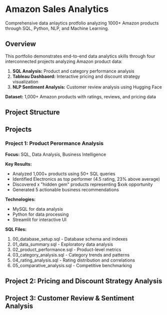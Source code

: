 # Amazon Sales Analytics

Comprehensive data anlaytics protfolio analyzing 1000+ Amazon products through SQL, Python, NLP, and Machine Learning.

## Overview

This portfolio demonstrates end-to-end data analytics skills through four interconnected projects analyzing Amazon product data:

1. **SQL Analysis:** Product and category performance analysis
2. **Tableau Dashbaord:** Interactive pricing and discount strategy visualization
3. **NLP Sentiment Analysis:** Customer review analysis using Hugging Face

**Dataset:** 1,000+ Amazon products with ratings, reviews, and pricing data

## Project Structure 


## Projects

### Project 1: Product Perormance Analysis

**Focus:** SQL, Data Analysis, Business Intelligence

**Key Results:**

* Analyzed 1,000+ products using 50+ SQL queries
* Identified Electronics as top performer (4.5 rating, 23% above average)
* Discovered x "hidden gem" products representing $xxk opportunity
* Generated 5 actionable business recommendations

**Technologies:** 

* MySQL for data analysis
* Python for data processing
* Streamlit for interactive UI

**SQL Files:** 

1. 00_database_setup.sql - Database schema and indexes
2. 01_data_summary.sql - Exploratory data analysis
3. 02_product_performance.sql - Product-level metrics
4. 03_category_analysis.sql - Category trends and patterns
5. 04_rating_analysis.sql - Rating distribution and correlations
6. 05_comparative_analysis.sql - Competitive benchmarking

## Project 2: Pricing and Discount Strategy Analysis

## Project 3: Customer Review & Sentiment Analysis

